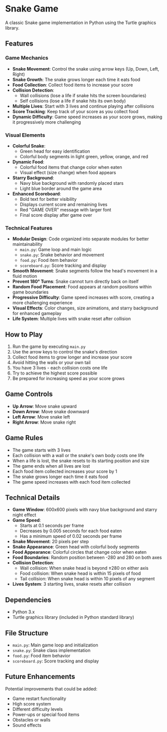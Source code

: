 # Snake Game

A classic Snake game implementation in Python using the Turtle graphics library.

## Features

### Game Mechanics
- **Snake Movement**: Control the snake using arrow keys (Up, Down, Left, Right)
- **Snake Growth**: The snake grows longer each time it eats food
- **Food Collection**: Collect food items to increase your score
- **Collision Detection**: 
  - Wall collisions (lose a life if snake hits the screen boundaries)
  - Self collisions (lose a life if snake hits its own body)
- **Multiple Lives**: Start with 3 lives and continue playing after collisions
- **Score Tracking**: Keep track of your score as you collect food
- **Dynamic Difficulty**: Game speed increases as your score grows, making it progressively more challenging

### Visual Elements
- **Colorful Snake**: 
  - Green head for easy identification
  - Colorful body segments in light green, yellow, orange, and red
- **Dynamic Food**: 
  - Colorful food items that change color when eaten
  - Visual effect (size change) when food appears
- **Starry Background**: 
  - Navy blue background with randomly placed stars
  - Light blue border around the game area
- **Enhanced Scoreboard**: 
  - Bold text for better visibility
  - Displays current score and remaining lives
  - Red "GAME OVER" message with larger font
  - Final score display after game over

### Technical Features
- **Modular Design**: Code organized into separate modules for better maintainability
  - `main.py`: Game loop and main logic
  - `snake.py`: Snake behavior and movement
  - `food.py`: Food item behavior
  - `scoreboard.py`: Score tracking and display
- **Smooth Movement**: Snake segments follow the head's movement in a fluid motion
- **Prevent 180° Turns**: Snake cannot turn directly back on itself
- **Random Food Placement**: Food appears at random positions within game boundaries
- **Progressive Difficulty**: Game speed increases with score, creating a more challenging experience
- **Visual Effects**: Color changes, size animations, and starry background for enhanced gameplay
- **Life System**: Multiple lives with snake reset after collision

## How to Play

1. Run the game by executing `main.py`
2. Use the arrow keys to control the snake's direction
3. Collect food items to grow longer and increase your score
4. Avoid hitting the walls or your own tail
5. You have 3 lives - each collision costs one life
6. Try to achieve the highest score possible
7. Be prepared for increasing speed as your score grows

## Game Controls
- **Up Arrow**: Move snake upward
- **Down Arrow**: Move snake downward
- **Left Arrow**: Move snake left
- **Right Arrow**: Move snake right

## Game Rules
- The game starts with 3 lives
- Each collision with a wall or the snake's own body costs one life
- When a life is lost, the snake resets to its starting position and size
- The game ends when all lives are lost
- Each food item collected increases your score by 1
- The snake grows longer each time it eats food
- The game speed increases with each food item collected

## Technical Details
- **Game Window**: 600x600 pixels with navy blue background and starry night effect
- **Game Speed**: 
  - Starts at 0.1 seconds per frame
  - Decreases by 0.005 seconds for each food eaten
  - Has a minimum speed of 0.02 seconds per frame
- **Snake Movement**: 20 pixels per step
- **Snake Appearance**: Green head with colorful body segments
- **Food Appearance**: Colorful circles that change color when eaten
- **Food Boundaries**: Random position between -280 and 280 on both axes
- **Collision Detection**: 
  - Wall collision: When snake head is beyond ±280 on either axis
  - Food collision: When snake head is within 15 pixels of food
  - Tail collision: When snake head is within 10 pixels of any segment
- **Lives System**: 3 starting lives, snake resets after collision

## Dependencies
- Python 3.x
- Turtle graphics library (included in Python standard library)

## File Structure
- `main.py`: Main game loop and initialization
- `snake.py`: Snake class implementation
- `food.py`: Food item behavior
- `scoreboard.py`: Score tracking and display

## Future Enhancements
Potential improvements that could be added:
- Game restart functionality
- High score system
- Different difficulty levels
- Power-ups or special food items
- Obstacles or walls
- Sound effects 